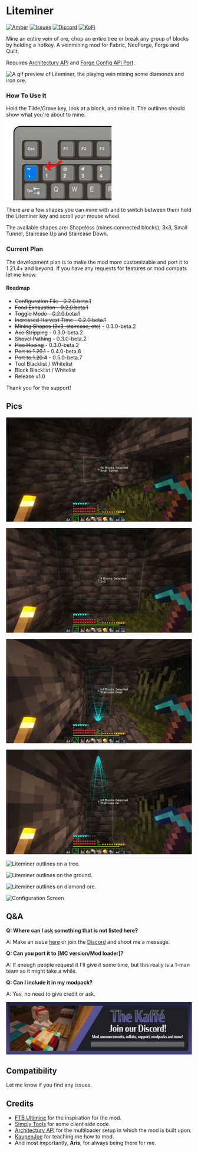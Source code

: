 # Liteminer



[![Amber](https://img.shields.io/badge/Amber-iamkaf?style=for-the-badge&label=Requires&color=%23ebb134)](https://modrinth.com/mod/amber)
[![Issues](https://img.shields.io/github/issues/iamkaf/mod-issues?style=for-the-badge&color=%23eee)](https://github.com/iamkaf/mod-issues)
[![Discord](https://img.shields.io/discord/1207469438719492176?style=for-the-badge&logo=discord&label=DISCORD&color=%235865F2)](https://discord.gg/HV5WgTksaB)
[![KoFi](https://img.shields.io/badge/KoFi-iamkaf?style=for-the-badge&logo=kofi&logoColor=%2330d1e3&label=Support%20Me&color=%2330d1e3)](https://ko-fi.com/iamkaffe)

Mine an entire vein of ore, chop an entire tree or break any group of blocks by holding a hotkey. A veinmining mod for Fabric, NeoForge, Forge and Quilt.

Requires [Architectury API](https://modrinth.com/mod/architectury-api) and [Forge Config API Port](https://modrinth.com/mod/forge-config-api-port).


![A gif preview of Liteminer, the playing vein mining some diamonds and iron ore.](https://i.imgur.com/ftSpErY.gif)
### How To Use It

Hold the Tilde/Grave key, look at a block, and mine it. The outlines should show what you're about to mine.

![Keybord Hotkey](https://raw.githubusercontent.com/iamkaf/modresources/refs/heads/main/pages/liteminer/screenshot5.png)

There are a few shapes you can mine with and to switch between them hold the Liteminer key and scroll your mouse wheel.

The available shapes are: Shapeless (mines connected blocks), 3x3, Small Tunnel, Staircase Up and Staircase Down.


### Current Plan

The development plan is to make the mod more customizable and port it to 1.21.4+ and beyond. If you have any requests for features or mod compats let me know.

#### Roadmap


- ~~Configuration File - 0.2.0.beta.1~~
- ~~Food Exhaustion - 0.2.0.beta.1~~
- ~~Toggle Mode - 0.2.0.beta.1~~
- ~~Increased Harvest Time - 0.2.0.beta.1~~
- ~~Mining Shapes (3x3, staircase, etc)~~ - 0.3.0-beta.2
- ~~Axe Stripping~~ - 0.3.0-beta.2
- ~~Shovel Pathing~~ - 0.3.0-beta.2
- ~~Hoe Hoeing~~ - 0.3.0-beta.2
- ~~Port to 1.20.1~~ - 0.4.0-beta.6
- ~~Port to 1.20.4~~ - 0.5.0-beta.7
- Tool Blacklist / Whitelist
- Block Blacklist / Whitelist
- Release v1.0

Thank you for the support!

## Pics

![Mining Shapes](https://raw.githubusercontent.com/iamkaf/modresources/refs/heads/main/pages/liteminer/screenshot1.png)

![Mining Shapes](https://raw.githubusercontent.com/iamkaf/modresources/refs/heads/main/pages/liteminer/screenshot2.png)

![Mining Shapes](https://raw.githubusercontent.com/iamkaf/modresources/refs/heads/main/pages/liteminer/screenshot3.png)

![Mining Shapes](https://raw.githubusercontent.com/iamkaf/modresources/refs/heads/main/pages/liteminer/screenshot4.png)

![Liteminer outlines on a tree.](https://cdn.modrinth.com/data/cached_images/2b8d30774e17ff51cf5f2b257f6cb1970f826c3d_0.webp)

![Liteminer outlines on the ground.](https://cdn.modrinth.com/data/cached_images/079e3e003e55954eed51ede44aa3b92e50c2b1ae.png)

![Liteminer outlines on diamond ore.](https://cdn.modrinth.com/data/cached_images/22ac03f14cca7375d06cba76b54141e411e6ed62.png)

![Configuration Screen](https://cdn.modrinth.com/data/cached_images/0255cf113d51e9ebec132a6d0ce0f5fa9c595da5_0.webp)

## Q&A

**Q: Where can I ask something that is not listed here?**

A: Make an issue [here](https://github.com/iamkaf/mod-issues) or join the [Discord](https://discord.gg/HV5WgTksaB) and shoot me a message.


**Q: Can you port it to [MC version/Mod loader]?**

A: If enough people request it I'll give it some time, but this really is a 1-man team so it might take a while.


**Q: Can I include it in my modpack?**

A: Yes, no need to give credit or ask.

[![Join our Discord](https://raw.githubusercontent.com/iamkaf/modresources/refs/heads/main/pages/common/discord.png)](https://discord.gg/HV5WgTksaB)

## Compatibility

Let me know if you find any issues.

## Credits

- [FTB Ultimine](https://www.curseforge.com/minecraft/mc-mods/ftb-ultimine-fabric) for the inspiration for the mod.
- [Simply Tools](https://modrinth.com/mod/simply-tools) for some client side code.
- [Architectury API](https://modrinth.com/mod/architectury-api) for the multiloader setup in which the mod is built upon.
- [KaupenJoe](https://www.youtube.com/@ModdingByKaupenjoe) for teaching me how to mod.
- And most importantly, **Aris**, for always being there for me.

